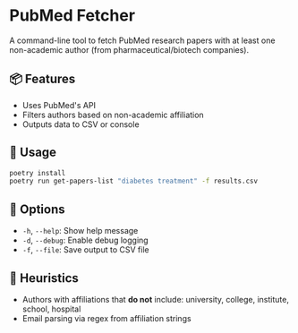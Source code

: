 # PubMed Fetcher

A command-line tool to fetch PubMed research papers with at least one non-academic author (from pharmaceutical/biotech companies).

## 📦 Features

- Uses PubMed's API
- Filters authors based on non-academic affiliation
- Outputs data to CSV or console

## 🚀 Usage

```bash
poetry install
poetry run get-papers-list "diabetes treatment" -f results.csv
```

## 🧰 Options

- `-h`, `--help`: Show help message
- `-d`, `--debug`: Enable debug logging
- `-f`, `--file`: Save output to CSV file

## 🧠 Heuristics

- Authors with affiliations that **do not** include: university, college, institute, school, hospital
- Email parsing via regex from affiliation strings
